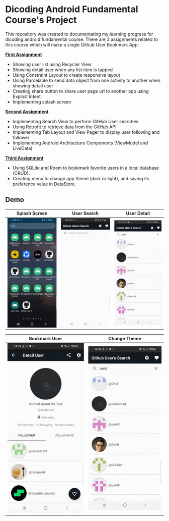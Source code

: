 # Dicoding Android Fundamental Course's Project

This repository was created to documentating my learning progress for dicoding android fundamental course. There are 3 assignments related to this course which will make a single Github User Bookmark App:

[**First Assignment**](/MySubmission1/)

* Showing user list using Recycler View
* Showing detail user when any list item is tapped
* Using Constraint Layout to create responsive layout
* Using Parcelable to send data object from one activity to another when showing detail user
* Creating share button to share user page url to another app using Explicit Intent
* Implementing splash screen

[**Second Assignment**](/MySubmission2/)

* Implementing Search View to perform GitHub User searches
* Using Retrofit to retrieve data from the GitHub API
* Implementing Tab Layout and View Pager to display user following and follower
* Implementing Android Architecture Components (ViewModel and LiveData)

[**Third Assignment**](/MySubmission3/)

* Using SQLite and Room to bookmark favorite users in a local database (CRUD).
* Creating menu to change app theme (dark or light), and saving its preference value in DataStore.

## Demo

|Splash Screen|User Search|User Detail|
|--|--|--|
|![](.misc/gif/splash%20screen.gif?raw=true)|![](.misc/gif/user%20search_1.gif?raw=true)|![](.misc/gif/user%20detial.gif?raw=true)|

|Bookmark User|Change Theme|
|--|--|
|![](.misc/gif/favorite%20user.gif?raw=true)|![](.misc/gif/change%20theme.gif?raw=true)|